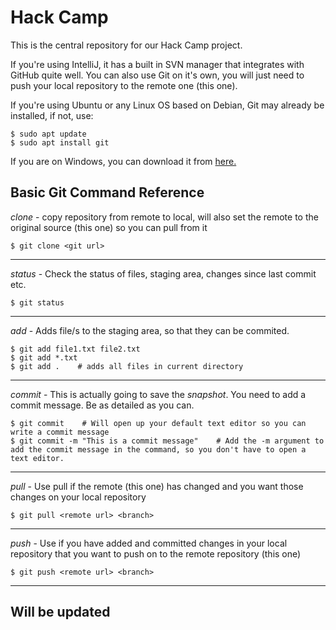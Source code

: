 # Hack Camp

This is the central repository for our Hack Camp project.

If you're using IntelliJ, it has a built in SVN manager that integrates with GitHub quite well. You can also use Git on it's own, you will just need to push your local repository to the remote one (this one).

If you're using Ubuntu or any Linux OS based on Debian, Git may already be installed, if not, use:

    $ sudo apt update
    $ sudo apt install git

If you are on Windows, you can download it from [here.](https://git-scm.com/download/win)


## Basic Git Command Reference
*clone* - copy repository from remote to local, will also set the remote to the original source (this one) so you can pull from it

    $ git clone <git url>

----
*status* - Check the status of files, staging area, changes since last commit etc.

    $ git status

----
*add* - Adds file/s to the staging area, so that they can be commited. 

    $ git add file1.txt file2.txt
    $ git add *.txt
    $ git add .    # adds all files in current directory

----
*commit* - This is actually going to save the *snapshot*. You need to add a commit message. Be as detailed as you can.

    $ git commit    # Will open up your default text editor so you can write a commit message
    $ git commit -m "This is a commit message"    # Add the -m argument to add the commit message in the command, so you don't have to open a text editor.

----
*pull* - Use pull if the remote (this one) has changed and you want those changes on your local repository

    $ git pull <remote url> <branch>

----
*push* - Use if you have added and committed changes in your local repository that you want to push on to the remote repository (this one)

    $ git push <remote url> <branch>

----

## Will be updated

